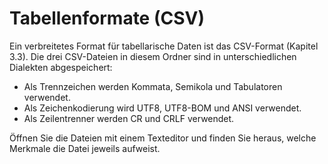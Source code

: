# Tabellenformate (CSV)

Ein verbreitetes Format für tabellarische Daten ist das CSV-Format (Kapitel 3.3). Die drei CSV-Dateien in diesem Ordner sind in unterschiedlichen Dialekten abgespeichert:

- Als Trennzeichen werden Kommata, Semikola und Tabulatoren verwendet.
- Als Zeichenkodierung wird UTF8, UTF8-BOM und ANSI verwendet.
- Als Zeilentrenner werden CR und CRLF verwendet.

Öffnen Sie die Dateien mit einem Texteditor und finden Sie heraus, welche Merkmale die Datei jeweils aufweist.